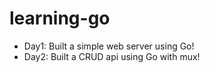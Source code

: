 # learning-go
- Day1: Built a simple web server using Go!
- Day2: Built a CRUD api using Go with mux!
